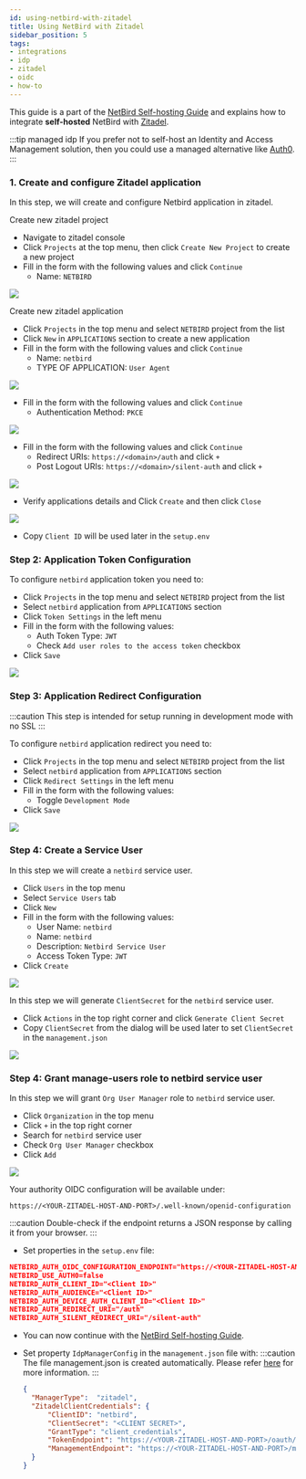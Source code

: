 ```yaml
---
id: using-netbird-with-zitadel
title: Using NetBird with Zitadel
sidebar_position: 5
tags:
- integrations
- idp
- zitadel
- oidc
- how-to
---
```


This guide is a part of the [NetBird Self-hosting Guide](/getting-started/self-hosting) and explains how to integrate 
**self-hosted** NetBird with [Zitadel](https://zitadel.com).

:::tip managed idp
If you prefer not to self-host an Identity and Access Management solution, then you could use a managed alternative like
[Auth0](/integrations/identity-providers/self-hosted/using-netbird-with-auth0).
:::

### 1. Create and configure Zitadel application
In this step, we will create and configure Netbird application in zitadel.

Create new zitadel project
- Navigate to zitadel console
- Click `Projects` at the top menu, then click `Create New Project` to create a new project
- Fill in the form with the following values and click `Continue`
  - Name: `NETBIRD`

![](/img/integrations/identity-providers/self-hosted/zitadel-new-project.png)

Create new zitadel application
- Click `Projects` in the top menu and select `NETBIRD` project from the list
- Click `New` in `APPLICATIONS` section to create a new application
- Fill in the form with the following values and click `Continue`
    - Name: `netbird`
    - TYPE OF APPLICATION: `User Agent`

![](/img/integrations/identity-providers/self-hosted/zitadel-new-application.png)

- Fill in the form with the following values and click `Continue`
    - Authentication Method: `PKCE`

![](/img/integrations/identity-providers/self-hosted/zitadel-new-application-auth.png)

- Fill in the form with the following values and click `Continue`
    - Redirect URIs: `https://<domain>/auth` and click `+`
    - Post Logout URIs: `https://<domain>/silent-auth` and click `+`

![](/img/integrations/identity-providers/self-hosted/zitadel-new-application-uri.png)

- Verify applications details and Click `Create` and then click `Close`

![](/img/integrations/identity-providers/self-hosted/zitadel-new-application-overview.png)

- Copy `Client ID` will be used later in the `setup.env`

### Step 2: Application Token Configuration

To configure `netbird` application token you need to:

- Click `Projects` in the top menu and select `NETBIRD` project from the list
- Select `netbird` application from `APPLICATIONS` section
- Click `Token Settings` in the left menu
- Fill in the form with the following values:
  - Auth Token Type: `JWT`
  - Check `Add user roles to the access token` checkbox
- Click `Save`

![](/img/integrations/identity-providers/self-hosted/zitadel-token-settings.png)

### Step 3: Application Redirect Configuration

:::caution
This step is intended for setup running in development mode with no SSL
:::

To configure `netbird` application redirect you need to:

- Click `Projects` in the top menu and select `NETBIRD` project from the list
- Select `netbird` application from `APPLICATIONS` section
- Click `Redirect Settings` in the left menu
- Fill in the form with the following values:
  - Toggle `Development Mode`
- Click `Save`

![](/img/integrations/identity-providers/self-hosted/zitadel-redirect-settings.png)

### Step 4: Create a Service User

In this step we will create a `netbird` service user.

- Click `Users` in the top menu
- Select `Service Users` tab
- Click `New`
- Fill in the form with the following values:
  - User Name: `netbird`
  - Name: `netbird`
  - Description: `Netbird Service User`
  - Access Token Type: `JWT`
- Click `Create`

![](/img/integrations/identity-providers/self-hosted/zitadel-create-user.png)

In this step we will generate `ClientSecret` for the `netbird` service user.

- Click `Actions` in the top right corner and click `Generate Client Secret`
- Copy `ClientSecret` from the dialog will be used later to set `ClientSecret` in the `management.json`

![](/img/integrations/identity-providers/self-hosted/zitadel-service-user-secret.png)

### Step 4: Grant manage-users role to netbird service user

In this step we will grant `Org User Manager` role to `netbird` service user.

- Click `Organization` in the top menu
- Click `+` in the top right corner
- Search for `netbird` service user
- Check `Org User Manager` checkbox
- Click `Add`

![](/img/integrations/identity-providers/self-hosted/zitadel-service-account-role.png)


Your authority OIDC configuration will be available under:
```
https://<YOUR-ZITADEL-HOST-AND-PORT>/.well-known/openid-configuration
```
:::caution
Double-check if the endpoint returns a JSON response by calling it from your browser.
:::

- Set properties in the `setup.env` file:
```json
NETBIRD_AUTH_OIDC_CONFIGURATION_ENDPOINT="https://<YOUR-ZITADEL-HOST-AND-PORT>/.well-known/openid-configuration"
NETBIRD_USE_AUTH0=false
NETBIRD_AUTH_CLIENT_ID="<Client ID>"
NETBIRD_AUTH_AUDIENCE="<Client ID>"
NETBIRD_AUTH_DEVICE_AUTH_CLIENT_ID="<Client ID>"
NETBIRD_AUTH_REDIRECT_URI="/auth"
NETBIRD_AUTH_SILENT_REDIRECT_URI="/silent-auth"
```

- You can now continue with the [NetBird Self-hosting Guide](/getting-started/self-hosting#step-3-configure-identity-provider).

- Set property `IdpManagerConfig` in the `management.json` file with:
  :::caution
  The file management.json is created automatically. Please refer [here](/getting-started/self-hosting#step-5-run-configuration-script) for more information.
  :::

  ```json
  {
    "ManagerType":  "zitadel",
    "ZitadelClientCredentials": {
        "ClientID": "netbird",
        "ClientSecret": "<CLIENT SECRET>",
        "GrantType": "client_credentials",
        "TokenEndpoint": "https://<YOUR-ZITADEL-HOST-AND-PORT>/oauth/v2/token",
        "ManagementEndpoint": "https://<YOUR-ZITADEL-HOST-AND-PORT>/management/v1"
    }
  }
  ```